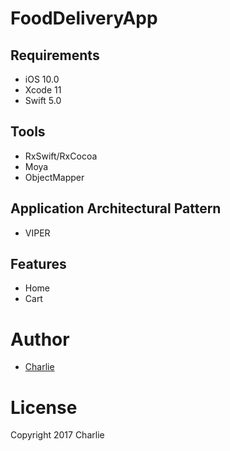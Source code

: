# FoodDeliveryApp

## Requirements 
- iOS 10.0
- Xcode 11
- Swift 5.0

## Tools
- RxSwift/RxCocoa
- Moya
- ObjectMapper

## Application Architectural Pattern
- VIPER

## Features
- Home
- Cart

# Author
- [Charlie](https://www.linkedin.com/in/cuong-hoang-b650715a)

# License
Copyright 2017 Charlie
